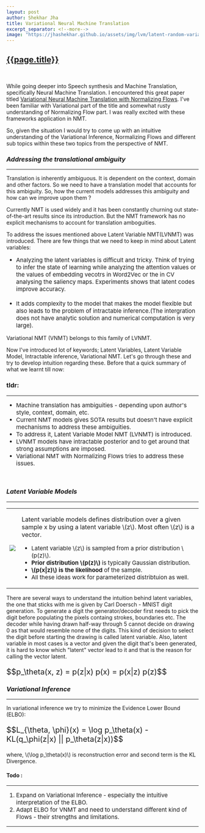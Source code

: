 ```yaml
---
layout: post
author: Shekhar Jha
title: Variational Neural Machine Translation
excerpt_separator: <!--more-->
image: "https://jhashekhar.github.io/assets/img/lvm/latent-random-variable.png"
---
```


<title-head><h2><u>{{page.title}}</u></h2></title-head>
<br>
<p>While going deeper into Speech synthesis and Machine Translation, specifically Neural Machine Translation. I encountered this great paper titled <a href="https://arxiv.org/abs/2005.13978">Variational Neural Machine Translation with Normalizing Flows</a>. I've been familiar with Variational part of the title and somewhat rusty understanding of Normalizing Flow part. I was really excited with these frameworks application in NMT.</p>

<p> So, given the situation I would try to come up with an intuitive understanding of the Variational Inference, Normalizing Flows and different sub topics within these two topics from the perspective of NMT.</p>

<h3><i>Addressing the translational ambiguity</i></h3>
<hr>
Translation is inherently ambiguous. It is dependent on the context, domain and other factors. So we need to have a translation model that accounts for this ambiguity. So, how the current models addresses this ambiguity and how can we improve upon them ?

<p>Currently NMT is used widely and it has been constantly churning out state-of-the-art results since its introduction. But the NMT framework has no explicit mechanisms to account for translation amboguities.</p>

<p>To address the issues mentioned above Latent Variable NMT(LVNMT) was introduced. There are few things that we need to keep in mind about Latent variables:</p>

<ul style="font-size: 15px;">
    <li>Analyzing the latent variables is difficult and tricky. Think of trying to infer the state of learning while analyzing the attention values or the values of embedding vecotrs in Word2Vec or the in CV analysing the saliency maps. Experiments shows that latent codes improve accuracy.</li>
    <br>
    <li>It adds complexity to the model that makes the model flexible but also leads to the problem of intractable inference.(The intergration does not have analytic solution and numerical computation is very large).</li>
</ul>

<p>Variational NMT (VNMT) belongs to this family of LVNMT.</p>
<p> Now I've introduced lot of keywords; Latent Variables, Latent Variable Model, Intractable inference, Variational NMT. Let's go through these and try to develop intuition regarding these. Before that a quick summary of what we learnt till now:</p>


<h3>tldr:</h3>
<hr>
<ul style="font-size: 15px;">
    <li>Machine translation has ambiguities - depending upon author's style, context, domain, etc.</li>
    <li>Current NMT models gives SOTA results but doesn't have explicit mechanisms to address these ambiguities.</li>
    <li>To address it, Latent Variable Model NMT (LVNMT) is introduced.</li>
    <li>LVNMT models have intractable posterior and to get around that strong assumptions are imposed.</li>
    <li>Variational NMT with Normalizing Flows tries to address these issues.</li>
</ul>

<br>

<h3><i>Latent Variable Models</i></h3>
<hr>
<table>
    <tr>
        <td>
            <img src="https://jhashekhar.github.io/assets/img/lvm/latent-random-variable.png">
        </td>
        <td>
            <p>Latent variable models defines distribution over a given sample x by using a latent variable \(z\). Most often \(z\) is a vector.</p>
                <ul style="font-size: 15px;">
                    <li>Latent variable \(z\) is sampled from a prior distribution \(p(z)\).</li>
                    <li><b>Prior distribution \(p(z)\)</b> is typically Gaussian distribution.</li>
                    <li><b>\(p(x|z)\) is the likelihood</b> of the sample.</li>
                    <li>All these ideas work for parameterized distribtuion as well.</li>
            </ul>
        </td>
     </tr>
</table>

<p>There are several ways to understand the intuition behind latent variables, the one that sticks with me is given by Carl Doersch - MNIST digit generation. To generate a digit the generator/decoder first needs to pick the digit before populating the pixels containg strokes, boundaries etc. The decoder while having drawn half-way through 5 cannot decide on drawing 0 as that would resemble none of the digits. This kind of decision to select the digit before starting the drawing is called latent variable. Also, latent variable in most cases is a vector and given the digit that's been generated, it is hard to know which "latent" vector lead to it and that is the reason for calling the vector latent.</p>

<p style="font-size: 20px;">$$p_\theta(x, z) = p(z|x) p(x) = p(x|z) p(z)$$</p>

<h3><i></i></h3>
<h3><i>Variational Inference</i></h3>
<hr>
<p>In variational inference we try to minimize the Evidence Lower Bound (ELBO):</p>

<p style="font-size: 20px;">$$L_{\theta, \phi}(x) = \log p_\theta(x) - KL(q_\phi(z|x) || p_\theta(z|x))$$</p>

<p>where, \(\log p_\theta(x)\) is reconstruction error and second term is the KL Divergence.</p>

<h4>Todo :</h4>
<hr>
<ol style="font-size: 15px;">
<li> Expand on Variational Inference - especially the intuitive interpretation of the ELBO.</li>
<li> Adapt ELBO for VNMT and need to understand different kind of Flows - their strengths and limitations.</li>
</ol>
<hr>





